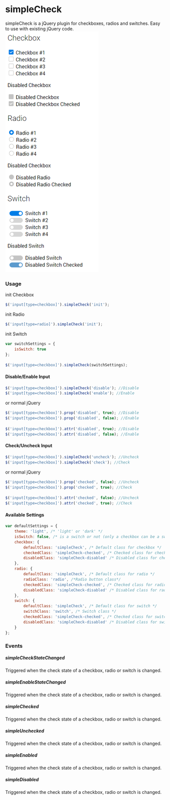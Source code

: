 # simpleCheck
simpleCheck is a jQuery plugin for checkboxes, radios and switches. Easy to use with existing jQuery code.
![alt text](https://raw.githubusercontent.com/xAzzzu/simpleCheck/master/demo.png)
### Usage
init Checkbox
```javascript
$('input[type=checkbox]').simpleCheck('init');
```
init Radio
```javascript
$('input[type=radio]').simpleCheck('init');
```
init Switch
```javascript
var switchSettings = {
    isSwitch: true
};

$('input[type=checkbox]').simpleCheck(switchSettings);
```
#### Disable/Enable Input
```javascript
$('input[type=checkbox]').simpleCheck('disable'); //Disable
$('input[type=checkbox]').simpleCheck('enable'); //Enable
```
or normal jQuery
```javascript
$('input[type=checkbox]').prop('disabled', true); //Disable
$('input[type=checkbox]').prop('disabled', false); //Enable

$('input[type=checkbox]').attr('disabled', true); //Disable
$('input[type=checkbox]').attr('disabled', false); //Enable
```
#### Check/Uncheck Input
```javascript
$('input[type=checkbox]').simpleCheck('uncheck'); //Uncheck
$('input[type=checkbox]').simpleCheck('check'); //Check
```
or normal jQuery
```javascript
$('input[type=checkbox]').prop('checked', false); //Uncheck
$('input[type=checkbox]').prop('checked', true); //Check

$('input[type=checkbox]').attr('checked', false); //Uncheck
$('input[type=checkbox]').attr('checked', true); //Check
```
#### Available Settings
```javascript
var defaultSettings = {
    theme: 'light', /* 'light' or 'dark' */
    isSwitch: false, /* is a switch or not (only a checkbox can be a switch)*/
    checkbox: {
        defaultClass: 'simpleCheck', /* Default class for checkbox */
        checkedClass: 'simpleCheck-checked', /* Checked class for checkbox */
        disabledClass: 'simpleCheck-disabled' /* Disabled class for checkbox */
    },
    radio: {
        defaultClass: 'simpleCheck', /* Default class for radio */
        radioClass: 'radio', /*Radio button class*/
        checkedClass: 'simpleCheck-checked', /* Checked class for radio */
        disabledClass: 'simpleCheck-disabled' /* Disabled class for radio */
    },
    switch: {
        defaultClass: 'simpleCheck', /* Default class for switch */
        switchClass: 'switch', /* Switch class */
        checkedClass: 'simpleCheck-checked', /* Checked class for switch */
        disabledClass: 'simpleCheck-disabled' /* Disabled class for switch */
    }
};
```
### Events
##### simpleCheckStateChanged
Triggered when the check state of a checkbox, radio or switch is changed.

##### simpleEnableStateChanged
Triggered when the check state of a checkbox, radio or switch is changed.

##### simpleChecked
Triggered when the check state of a checkbox, radio or switch is changed.

##### simpleUnchecked
Triggered when the check state of a checkbox, radio or switch is changed.

##### simpleEnabled
Triggered when the check state of a checkbox, radio or switch is changed.

##### simpleDisabled
Triggered when the check state of a checkbox, radio or switch is changed.




